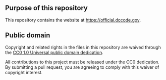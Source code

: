## Purpose of this repository

This repository contains the website at https://official.dccode.gov.

## Public domain

Copyright and related rights in the files in this repository are waived through the [CC0 1.0 Universal public domain dedication][CC0].

All contributions to this project must be released under the CC0 dedication. By submitting a pull request, you are agreeing to comply with this waiver of copyright interest.

[CC0]: http://creativecommons.org/publicdomain/zero/1.0/
